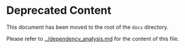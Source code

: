# Deprecated Content

This document has been moved to the root of the `docs` directory.

Please refer to [../dependency_analysis.md](../dependency_analysis.md) for the content of this file.
